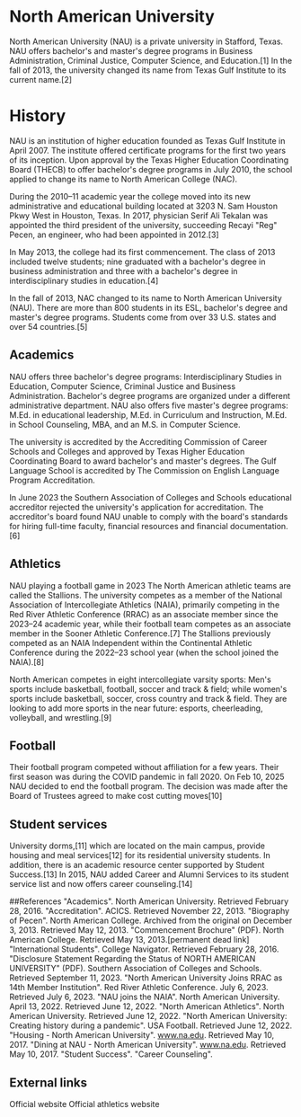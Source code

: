 # North American University

North American University (NAU) is a private university in Stafford, Texas. NAU offers bachelor's and master's degree programs in Business Administration, Criminal Justice, Computer Science, and Education.[1] In the fall of 2013, the university changed its name from Texas Gulf Institute to its current name.[2]

# History
NAU is an institution of higher education founded as Texas Gulf Institute in April 2007. The institute offered certificate programs for the first two years of its inception. Upon approval by the Texas Higher Education Coordinating Board (THECB) to offer bachelor's degree programs in July 2010, the school applied to change its name to North American College (NAC).

During the 2010–11 academic year the college moved into its new administrative and educational building located at 3203 N. Sam Houston Pkwy West in Houston, Texas. In 2017, physician Serif Ali Tekalan was appointed the third president of the university, succeeding Recayi "Reg" Pecen, an engineer, who had been appointed in 2012.[3]

In May 2013, the college had its first commencement. The class of 2013 included twelve students; nine graduated with a bachelor's degree in business administration and three with a bachelor's degree in interdisciplinary studies in education.[4]

In the fall of 2013, NAC changed to its name to North American University (NAU). There are more than 800 students in its ESL, bachelor's degree and master's degree programs. Students come from over 33 U.S. states and over 54 countries.[5]

## Academics
NAU offers three bachelor's degree programs: Interdisciplinary Studies in Education, Computer Science, Criminal Justice and Business Administration. Bachelor's degree programs are organized under a different administrative department. NAU also offers five master's degree programs: M.Ed. in educational leadership, M.Ed. in Curriculum and Instruction, M.Ed. in School Counseling, MBA, and an M.S. in Computer Science.

The university is accredited by the Accrediting Commission of Career Schools and Colleges and approved by Texas Higher Education Coordinating Board to award bachelor's and master's degrees. The Gulf Language School is accredited by The Commission on English Language Program Accreditation.

In June 2023 the Southern Association of Colleges and Schools educational accreditor rejected the university's application for accreditation. The accreditor's board found NAU unable to comply with the board's standards for hiring full-time faculty, financial resources and financial documentation.[6]

## Athletics

NAU playing a football game in 2023
The North American athletic teams are called the Stallions. The university competes as a member of the National Association of Intercollegiate Athletics (NAIA), primarily competing in the Red River Athletic Conference (RRAC) as an associate member since the 2023–24 academic year, while their football team competes as an associate member in the Sooner Athletic Conference.[7] The Stallions previously competed as an NAIA Independent within the Continental Athletic Conference during the 2022–23 school year (when the school joined the NAIA).[8]

North American competes in eight intercollegiate varsity sports: Men's sports include basketball, football, soccer and track & field; while women's sports include basketball, soccer, cross country and track & field. They are looking to add more sports in the near future: esports, cheerleading, volleyball, and wrestling.[9]

## Football
Their football program competed without affiliation for a few years. Their first season was during the COVID pandemic in fall 2020. On Feb 10, 2025 NAU decided to end the football program. The decision was made after the Board of Trustees agreed to make cost cutting moves[10]

## Student services
University dorms,[11] which are located on the main campus, provide housing and meal services[12] for its residential university students. In addition, there is an academic resource center supported by Student Success.[13] In 2015, NAU added Career and Alumni Services to its student service list and now offers career counseling.[14]

##References
 "Academics". North American University. Retrieved February 28, 2016.
 "Accreditation". ACICS. Retrieved November 22, 2013.
 "Biography of Pecen". North American College. Archived from the original on December 3, 2013. Retrieved May 12, 2013.
 "Commencement Brochure" (PDF). North American College. Retrieved May 13, 2013.[permanent dead link]
 "International Students". College Navigator. Retrieved February 28, 2016.
 "Disclosure Statement Regarding the Status of NORTH AMERICAN UNIVERSITY" (PDF). Southern Association of Colleges and Schools. Retrieved September 11, 2023.
 "North American University Joins RRAC as 14th Member Institution". Red River Athletic Conference. July 6, 2023. Retrieved July 6, 2023.
 "NAU joins the NAIA". North American University. April 13, 2022. Retrieved June 12, 2022.
 "North American Athletics". North American University. Retrieved June 12, 2022.
 "North American University: Creating history during a pandemic". USA Football. Retrieved June 12, 2022.
 "Housing - North American University". www.na.edu. Retrieved May 10, 2017.
 "Dining at NAU - North American University". www.na.edu. Retrieved May 10, 2017.
 "Student Success".
 "Career Counseling".

## External links
Official website
Official athletics website